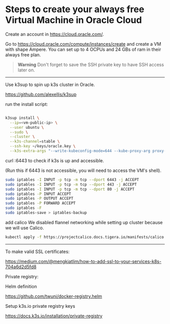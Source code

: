 # Steps to create your always free Virtual Machine in Oracle Cloud

Create an account in https://cloud.oracle.com/.

Go to https://cloud.oracle.com/compute/instances/create and create a VM with shape Ampere. You can set up to 4 OCPUs and 24 GBs of ram in their always free plan.

> **Warning**
> Don't forget to save the SSH private key to have SSH access later on.

---

Use k3sup to spin up k3s cluster in Oracle.

https://github.com/alexellis/k3sup

run the install script:

```bash

k3sup install \
  --ip=<vm-public-ip> \
  --user ubuntu \
  --sudo \
  --cluster \
  --k3s-channel=stable \
  --ssh-key ~/keys/oracle.key \
  --k3s-extra-args "--write-kubeconfig-mode=644 --kube-proxy-arg proxy-mode=ipvs --flannel-backend=none --disable-network-policy"

```

curl <vm-public-ip>:6443 to check if k3s is up and accessible.

(Run this if 6443 is not accessible, you will need to access the VM's shell).

```bash
sudo iptables -I INPUT -p tcp -m tcp --dport 6443 -j ACCEPT
sudo iptables -I INPUT -p tcp -m tcp --dport 443 -j ACCEPT
sudo iptables -I INPUT -p tcp -m tcp --dport 80 -j ACCEPT
sudo iptables -P INPUT ACCEPT
sudo iptables -P OUTPUT ACCEPT
sudo iptables -P FORWARD ACCEPT
sudo iptables -F
sudo iptables-save > iptables-backup
```

add calico
We disabled flannel networking while setting up cluster because we will use Calico.

```bash
kubectl apply -f https://projectcalico.docs.tigera.io/manifests/calico.yaml
```

---

To make valid SSL certificates:

https://medium.com/@mengkiatlim/how-to-add-ssl-to-your-services-k8s-704a6d2d5fd8

Private registry:

Helm definition

https://github.com/twuni/docker-registry.helm

Setup k3s.io private registry keys

https://docs.k3s.io/installation/private-registry
